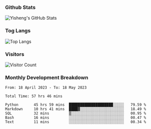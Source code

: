 ### Github Stats
![Yisheng's GitHub Stats](https://github-readme-stats-9qabuvhk1-gongyisheng.vercel.app/api?username=gongyisheng&count_private=true&show_icons=true)
### Tog Langs
![Top Langs](https://github-readme-stats-9qabuvhk1-gongyisheng.vercel.app/api/top-langs/?username=gongyisheng&layout=compact)
### Visitors
![Visitor Count](https://profile-counter.glitch.me/gongyisheng/count.svg)
### Monthly Development Breakdown
<!--START_SECTION:waka-->

```text
From: 18 April 2023 - To: 18 May 2023

Total Time: 57 hrs 46 mins

Python       45 hrs 59 mins  ████████████████████░░░░░   79.59 %
Markdown     10 hrs 41 mins  ████▓░░░░░░░░░░░░░░░░░░░░   18.49 %
SQL          32 mins         ▒░░░░░░░░░░░░░░░░░░░░░░░░   00.95 %
Bash         16 mins         ░░░░░░░░░░░░░░░░░░░░░░░░░   00.47 %
Text         11 mins         ░░░░░░░░░░░░░░░░░░░░░░░░░   00.34 %
```

<!--END_SECTION:waka-->
